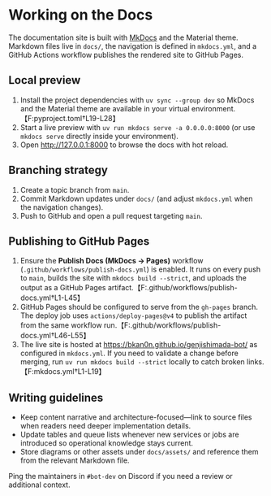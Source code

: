 # Working on the Docs

The documentation site is built with [MkDocs](https://www.mkdocs.org/) and the Material theme. Markdown files live in `docs/`, the navigation is defined in `mkdocs.yml`, and a GitHub Actions workflow publishes the rendered site to GitHub Pages.

## Local preview

1. Install the project dependencies with `uv sync --group dev` so MkDocs and the Material theme are available in your virtual environment.【F:pyproject.toml†L19-L28】
2. Start a live preview with `uv run mkdocs serve -a 0.0.0.0:8000` (or use `mkdocs serve` directly inside your environment).
3. Open <http://127.0.0.1:8000> to browse the docs with hot reload.

## Branching strategy

1. Create a topic branch from `main`.
2. Commit Markdown updates under `docs/` (and adjust `mkdocs.yml` when the navigation changes).
3. Push to GitHub and open a pull request targeting `main`.

## Publishing to GitHub Pages

1. Ensure the **Publish Docs (MkDocs → Pages)** workflow (`.github/workflows/publish-docs.yml`) is enabled. It runs on every push to `main`, builds the site with `mkdocs build --strict`, and uploads the output as a GitHub Pages artifact.【F:.github/workflows/publish-docs.yml†L1-L45】
2. GitHub Pages should be configured to serve from the `gh-pages` branch. The deploy job uses `actions/deploy-pages@v4` to publish the artifact from the same workflow run.【F:.github/workflows/publish-docs.yml†L46-L55】
3. The live site is hosted at <https://bkan0n.github.io/genjishimada-bot/> as configured in `mkdocs.yml`. If you need to validate a change before merging, run `uv run mkdocs build --strict` locally to catch broken links.【F:mkdocs.yml†L1-L19】

## Writing guidelines

- Keep content narrative and architecture-focused—link to source files when readers need deeper implementation details.
- Update tables and queue lists whenever new services or jobs are introduced so operational knowledge stays current.
- Store diagrams or other assets under `docs/assets/` and reference them from the relevant Markdown file.

Ping the maintainers in `#bot-dev` on Discord if you need a review or additional context.
